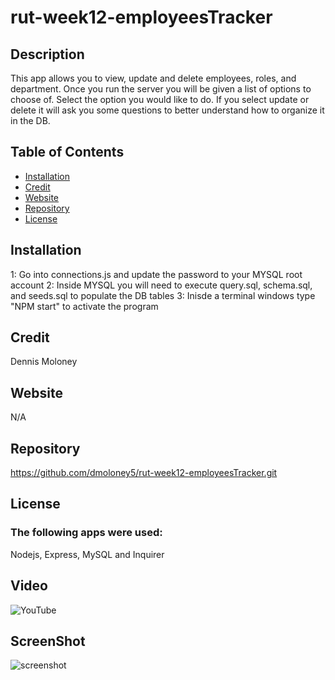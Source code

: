 # rut-week12-employeesTracker
## Description
 This app allows you to view, update and delete employees, roles, and department.  Once you run the server you will be given a list of options to choose of.  Select the option you would like to do.  If you select update or delete it will ask you some questions to better understand how to organize it in the DB.

  
  ## Table of Contents
  * [Installation](#installation)
  * [Credit](#credit)
  * [Website](#Website)
  * [Repository](#Repository)
  * [License](#License)
  
  ## Installation
  1: Go into connections.js and update the password to your MYSQL root account
  2: Inside MYSQL you will need to execute query.sql, schema.sql, and seeds.sql to populate the DB tables
  3: Inisde a terminal windows type "NPM start" to activate the program

  ## Credit
  Dennis Moloney

  ## Website
  N/A

  ## Repository
  https://github.com/dmoloney5/rut-week12-employeesTracker.git

  ## License
  ### The following apps were used: 
  Nodejs, Express, MySQL and Inquirer
  
  ## Video
  ![YouTube](https://www.youtube.com/watch?v=mF6L0_NkROg)

  ## ScreenShot
  ![screenshot](https://github.com/dmoloney5/RUT-WEEK10-Teams-Info/blob/main/image/My%20Team1.jpg)
